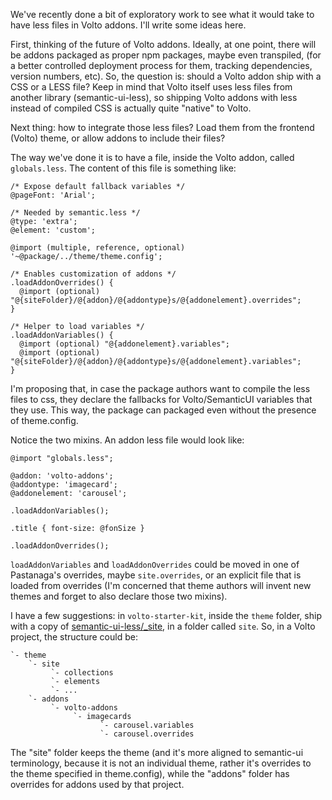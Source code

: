 We've recently done a bit of exploratory work to see what it would take to have less files in Volto addons. I'll write some ideas here.

First, thinking of the future of Volto addons. Ideally, at one point, there will be addons packaged as proper npm packages, maybe even transpiled, (for a better controlled deployment process for them, tracking dependencies, version numbers, etc). So, the question is: should a Volto addon ship with a CSS or a LESS file? Keep in mind that Volto itself uses less files from another library (semantic-ui-less), so shipping Volto addons with less instead of compiled CSS is actually quite "native" to Volto.

Next thing: how to integrate those less files? Load them from the frontend (Volto) theme, or allow addons to include their files?

The way we've done it is to have a file, inside the Volto addon, called ``globals.less``. The content of this file is something like:

```less
/* Expose default fallback variables */
@pageFont: 'Arial';

/* Needed by semantic.less */
@type: 'extra';
@element: 'custom';

@import (multiple, reference, optional) '~@package/../theme/theme.config';

/* Enables customization of addons */
.loadAddonOverrides() {
  @import (optional) "@{siteFolder}/@{addon}/@{addontype}s/@{addonelement}.overrides";
}

/* Helper to load variables */
.loadAddonVariables() {
  @import (optional) "@{addonelement}.variables";
  @import (optional) "@{siteFolder}/@{addon}/@{addontype}s/@{addonelement}.variables";
}
```

I'm proposing that, in case the package authors want to compile the less files to css, they declare the fallbacks for Volto/SemanticUI variables that they use. This way, the package can packaged even without the presence of theme.config.

Notice the two mixins. An addon less file would look like:

```less
@import "globals.less";

@addon: 'volto-addons';
@addontype: 'imagecard';
@addonelement: 'carousel';

.loadAddonVariables();

.title { font-size: @fonSize }

.loadAddonOverrides();
```

``loadAddonVariables`` and ``loadAddonOverrides`` could be moved in one of Pastanaga's overrides, maybe ``site.overrides``, or an explicit file that is loaded from overrides (I'm concerned that theme authors will invent new themes and forget to also declare those two mixins).

I have a few suggestions: in ``volto-starter-kit``, inside the ``theme`` folder, ship with a copy of [semantic-ui-less/_site](https://github.com/Semantic-Org/Semantic-UI/tree/master/src/_site), in a folder called ``site``. So, in a Volto project, the structure could be:
```
`- theme
    `- site
         `- collections
         `- elements
         `- ...
    `- addons
         `- volto-addons
              `- imagecards
                    `- carousel.variables
                    `- carousel.overrides
```

The "site" folder keeps the theme (and it's more aligned to semantic-ui terminology, because it is not an individual theme, rather it's overrides to the theme specified in theme.config), while the "addons" folder has overrides for addons used by that project.

